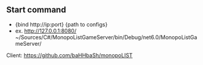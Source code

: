 ## Start command
- {bind http://ip:port} {path to configs}
- ex. http://127.0.0.1:8080/ ~/Sources/C#/MonopoListGameServer/bin/Debug/net6.0/MonopoListGameServer/

Client: https://github.com/baHHbaSh/monopoLIST
